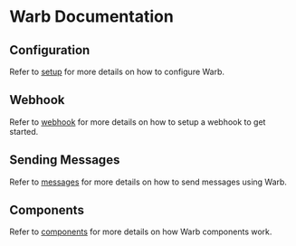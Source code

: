 # Warb Documentation

## Configuration
Refer to [setup](setup.md) for more details on how to configure Warb.

## Webhook
Refer to [webhook](webhook.md) for more details on how to setup a webhook to get started.

## Sending Messages
Refer to [messages](./messages/README.md) for more details on how to send messages using Warb.

## Components
Refer to [components](./components/README.md) for more details on how Warb components work.